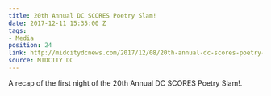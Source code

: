 ```yaml
---
title: 20th Annual DC SCORES Poetry Slam!
date: 2017-12-11 15:35:00 Z
tags:
- Media
position: 24
link: http://midcitydcnews.com/2017/12/08/20th-annual-dc-scores-poetry-slam/
source: MIDCITY DC
---
```


A recap of the first night of the 20th Annual DC SCORES Poetry Slam!.